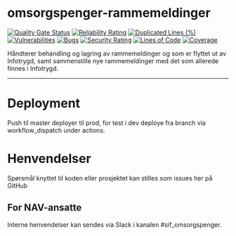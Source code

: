omsorgspenger-rammemeldinger
================
[![Quality Gate Status](https://sonarcloud.io/api/project_badges/measure?project=navikt_omsorgspenger-rammemeldinger&metric=alert_status)](https://sonarcloud.io/summary/new_code?id=navikt_omsorgspenger-rammemeldinger)
[![Reliability Rating](https://sonarcloud.io/api/project_badges/measure?project=navikt_omsorgspenger-rammemeldinger&metric=reliability_rating)](https://sonarcloud.io/summary/new_code?id=navikt_omsorgspenger-rammemeldinger)
[![Duplicated Lines (%)](https://sonarcloud.io/api/project_badges/measure?project=navikt_omsorgspenger-rammemeldinger&metric=duplicated_lines_density)](https://sonarcloud.io/summary/new_code?id=navikt_omsorgspenger-rammemeldinger)
[![Vulnerabilities](https://sonarcloud.io/api/project_badges/measure?project=navikt_omsorgspenger-rammemeldinger&metric=vulnerabilities)](https://sonarcloud.io/summary/new_code?id=navikt_omsorgspenger-rammemeldinger)
[![Bugs](https://sonarcloud.io/api/project_badges/measure?project=navikt_omsorgspenger-rammemeldinger&metric=bugs)](https://sonarcloud.io/summary/new_code?id=navikt_omsorgspenger-rammemeldinger)
[![Security Rating](https://sonarcloud.io/api/project_badges/measure?project=navikt_omsorgspenger-rammemeldinger&metric=security_rating)](https://sonarcloud.io/summary/new_code?id=navikt_omsorgspenger-rammemeldinger)
[![Lines of Code](https://sonarcloud.io/api/project_badges/measure?project=navikt_omsorgspenger-rammemeldinger&metric=ncloc)](https://sonarcloud.io/summary/new_code?id=navikt_omsorgspenger-rammemeldinger)
[![Coverage](https://sonarcloud.io/api/project_badges/measure?project=navikt_omsorgspenger-rammemeldinger&metric=coverage)](https://sonarcloud.io/summary/new_code?id=navikt_omsorgspenger-rammemeldinger)

Håndterer behandling og lagring av rammemeldinger og som er flyttet ut av Infotrygd, samt sammenstille nye rammemeldinger med det som allerede finnes i Infotrygd.

---

# Deployment

Push til master deployer til prod, for test i dev deploye fra branch via workflow_dispatch under actions.

# Henvendelser

Spørsmål knyttet til koden eller prosjektet kan stilles som issues her på GitHub

## For NAV-ansatte

Interne henvendelser kan sendes via Slack i kanalen #sif_omsorgspenger.

